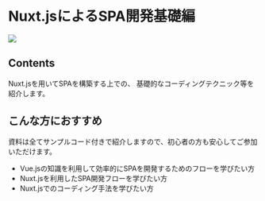 # Nuxt.jsによるSPA開発基礎編

![](/images/leccafe.png)

## Contents

Nuxt.jsを用いてSPAを構築する上での、
基礎的なコーディングテクニック等を紹介します。


## こんな方におすすめ

資料は全てサンプルコード付きで紹介しますので、初心者の方も安心してご参加いただけます。

- Vue.jsの知識を利用して効率的にSPAを開発するためのフローを学びたい方
- Nuxt.jsを利用したSPA開発フローを学びたい方
- Nuxt.jsでのコーディング手法を学びたい方
